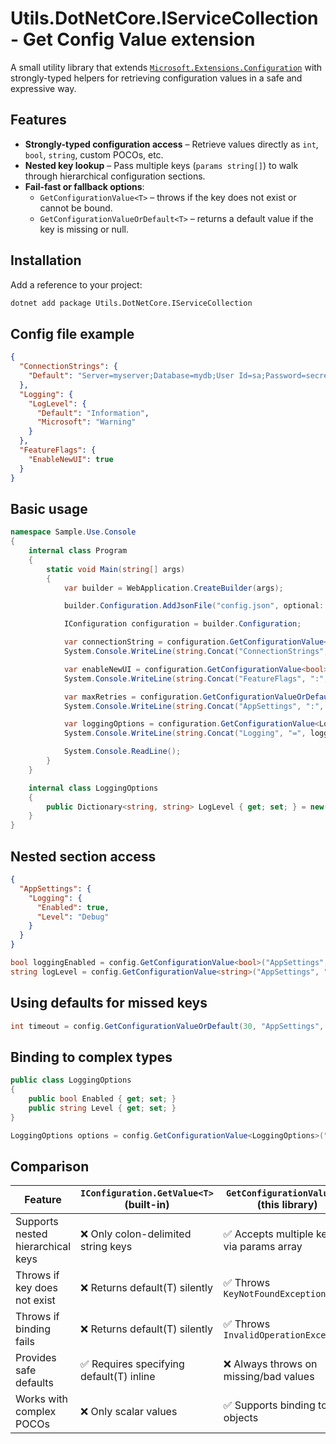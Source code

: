 # Utils.DotNetCore.IServiceCollection - Get Config Value extension

A small utility library that extends [`Microsoft.Extensions.Configuration`](https://learn.microsoft.com/en-us/dotnet/api/microsoft.extensions.configuration.iconfiguration) with strongly-typed helpers for retrieving configuration values in a safe and expressive way.

## Features

- **Strongly-typed configuration access** – Retrieve values directly as `int`, `bool`, `string`, custom POCOs, etc.
- **Nested key lookup** – Pass multiple keys (`params string[]`) to walk through hierarchical configuration sections.
- **Fail-fast or fallback options**:
  - `GetConfigurationValue<T>` – throws if the key does not exist or cannot be bound.
  - `GetConfigurationValueOrDefault<T>` – returns a default value if the key is missing or null.

## Installation

Add a reference to your project:

```bash
dotnet add package Utils.DotNetCore.IServiceCollection
```

## Config file example
```json
{
  "ConnectionStrings": {
    "Default": "Server=myserver;Database=mydb;User Id=sa;Password=secret;"
  },
  "Logging": {
    "LogLevel": {
      "Default": "Information",
      "Microsoft": "Warning"
    }
  },
  "FeatureFlags": {
    "EnableNewUI": true
  }
}
```

## Basic usage
```csharp
namespace Sample.Use.Console
{
    internal class Program
    {
        static void Main(string[] args)
        {
            var builder = WebApplication.CreateBuilder(args);

            builder.Configuration.AddJsonFile("config.json", optional: false, reloadOnChange: true);

            IConfiguration configuration = builder.Configuration;

            var connectionString = configuration.GetConfigurationValue<string>("ConnectionStrings", "Default");
            System.Console.WriteLine(string.Concat("ConnectionStrings", ":", "Default", "=", connectionString));

            var enableNewUI = configuration.GetConfigurationValue<bool>("FeatureFlags", "EnableNewUI");
            System.Console.WriteLine(string.Concat("FeatureFlags", ":", "EnableNewUI", "=", enableNewUI));

            var maxRetries = configuration.GetConfigurationValueOrDefault(3, "AppSettings", "MaxRetries");
            System.Console.WriteLine(string.Concat("AppSettings", ":", "MaxRetries", "=", maxRetries));

            var loggingOptions = configuration.GetConfigurationValue<LoggingOptions>("Logging");
            System.Console.WriteLine(string.Concat("Logging", "=", loggingOptions.LogLevel["Default"]));

            System.Console.ReadLine();
        }
    }

    internal class LoggingOptions
    {
        public Dictionary<string, string> LogLevel { get; set; } = new();
    }
}
```

## Nested section access
```json
{
  "AppSettings": {
    "Logging": {
      "Enabled": true,
      "Level": "Debug"
    }
  }
}
```

```csharp
bool loggingEnabled = config.GetConfigurationValue<bool>("AppSettings", "Logging", "Enabled");
string logLevel = config.GetConfigurationValue<string>("AppSettings", "Logging", "Level");
```

## Using defaults for missed keys
```csharp
int timeout = config.GetConfigurationValueOrDefault(30, "AppSettings", "Timeout");
```

## Binding to complex types
```csharp
public class LoggingOptions
{
    public bool Enabled { get; set; }
    public string Level { get; set; }
}

LoggingOptions options = config.GetConfigurationValue<LoggingOptions>("AppSettings", "Logging");
```

## Comparison
| Feature                           | `IConfiguration.GetValue<T>` (built-in) | `GetConfigurationValue<T>` (this library) | `GetConfigurationValueOrDefault<T>` (this library) |
| --------------------------------- | --------------------------------------- | ----------------------------------------- | -------------------------------------------------- |
| Supports nested hierarchical keys | ❌ Only colon-delimited string keys      | ✅ Accepts multiple keys via params array  | ✅ Accepts multiple keys via params array           |
| Throws if key does not exist      | ❌ Returns default(T) silently           | ✅ Throws `KeyNotFoundException`           | ❌ Returns provided default value                   |
| Throws if binding fails           | ❌ Returns default(T) silently           | ✅ Throws `InvalidOperationException`      | ❌ Returns provided default value                   |
| Provides safe defaults            | ✅ Requires specifying default(T) inline | ❌ Always throws on missing/bad values     | ✅ Returns provided fallback value                  |
| Works with complex POCOs          | ❌ Only scalar values                    | ✅ Supports binding to objects             | ✅ Supports binding to objects                      |
